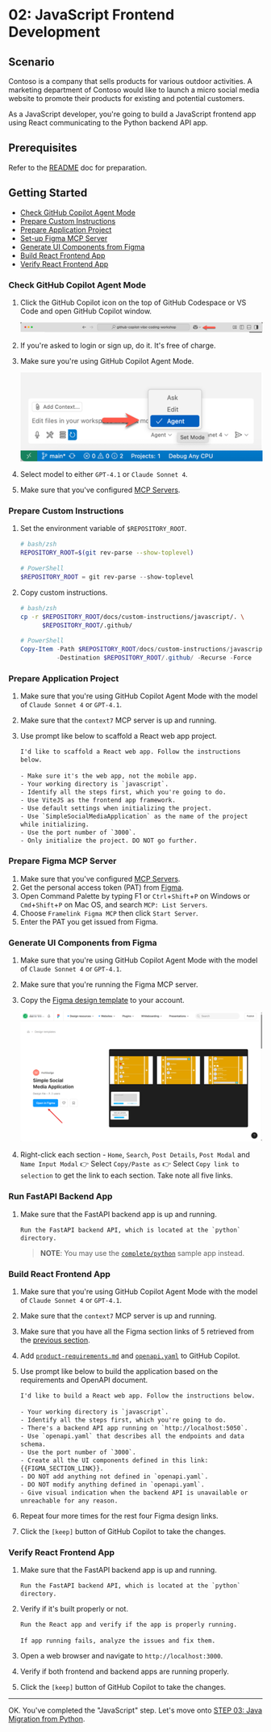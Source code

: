 # 02: JavaScript Frontend Development

## Scenario

Contoso is a company that sells products for various outdoor activities. A marketing department of Contoso would like to launch a micro social media website to promote their products for existing and potential customers.

As a JavaScript developer, you're going to build a JavaScript frontend app using React communicating to the Python backend API app.

## Prerequisites

Refer to the [README](../README.md) doc for preparation.

## Getting Started

- [Check GitHub Copilot Agent Mode](#check-github-copilot-agent-mode)
- [Prepare Custom Instructions](#prepare-custom-instructions)
- [Prepare Application Project](#prepare-application-project)
- [Set-up Figma MCP Server](#set-up-figma-mcp-server)
- [Generate UI Components from Figma](#generate-ui-components-from-figma)
- [Build React Frontend App](#build-react-frontend-app)
- [Verify React Frontend App](#verify-react-frontend-app)

### Check GitHub Copilot Agent Mode

1. Click the GitHub Copilot icon on the top of GitHub Codespace or VS Code and open GitHub Copilot window.

   ![Open GitHub Copilot Chat](./images/setup-02.png)

1. If you're asked to login or sign up, do it. It's free of charge.
1. Make sure you're using GitHub Copilot Agent Mode.

   ![GitHub Copilot Agent Mode](./images/setup-03.png)

1. Select model to either `GPT-4.1` or `Claude Sonnet 4`.
1. Make sure that you've configured [MCP Servers](./00-setup.md#set-up-mcp-servers).

### Prepare Custom Instructions

1. Set the environment variable of `$REPOSITORY_ROOT`.

   ```bash
   # bash/zsh
   REPOSITORY_ROOT=$(git rev-parse --show-toplevel)
   ```

   ```powershell
   # PowerShell
   $REPOSITORY_ROOT = git rev-parse --show-toplevel
   ```

1. Copy custom instructions.

    ```bash
    # bash/zsh
    cp -r $REPOSITORY_ROOT/docs/custom-instructions/javascript/. \
          $REPOSITORY_ROOT/.github/
    ```

    ```powershell
    # PowerShell
    Copy-Item -Path $REPOSITORY_ROOT/docs/custom-instructions/javascript/* `
              -Destination $REPOSITORY_ROOT/.github/ -Recurse -Force
    ```

### Prepare Application Project

1. Make sure that you're using GitHub Copilot Agent Mode with the model of `Claude Sonnet 4` or `GPT-4.1`.
1. Make sure that the `context7` MCP server is up and running.
1. Use prompt like below to scaffold a React web app project.

    ```text
    I'd like to scaffold a React web app. Follow the instructions below.
    
    - Make sure it's the web app, not the mobile app.
    - Your working directory is `javascript`.
    - Identify all the steps first, which you're going to do.
    - Use ViteJS as the frontend app framework.
    - Use default settings when initializing the project.
    - Use `SimpleSocialMediaApplication` as the name of the project while initializing.
    - Use the port number of `3000`.
    - Only initialize the project. DO NOT go further.
    ```

### Prepare Figma MCP Server

1. Make sure that you've configured [MCP Servers](./00-setup.md#set-up-mcp-servers).
1. Get the personal access token (PAT) from [Figma](https://www.figma.com/).
1. Open Command Palette by typing F1 or `Ctrl`+`Shift`+`P` on Windows or `Cmd`+`Shift`+`P` on Mac OS, and search `MCP: List Servers`.
1. Choose `Framelink Figma MCP` then click `Start Server`.
1. Enter the PAT you get issued from Figma.

### Generate UI Components from Figma

1. Make sure that you're using GitHub Copilot Agent Mode with the model of `Claude Sonnet 4` or `GPT-4.1`.
1. Make sure that you're running the Figma MCP server.
1. Copy the [Figma design template](https://www.figma.com/community/file/1495954632647006209) to your account.

   ![Figma design template page](./images/javascript-01.png)

1. Right-click each section - `Home`, `Search`, `Post Details`, `Post Modal` and `Name Input Modal` 👉 Select `Copy/Paste as` 👉 Select `Copy link to selection` to get the link to each section. Take note all five links.

### Run FastAPI Backend App

1. Make sure that the FastAPI backend app is up and running.

    ```text
    Run the FastAPI backend API, which is located at the `python` directory.
    ```

   > **NOTE**: You may use the [`complete/python`](../complete/python/) sample app instead.

### Build React Frontend App

1. Make sure that you're using GitHub Copilot Agent Mode with the model of `Claude Sonnet 4` or `GPT-4.1`.
1. Make sure that the `context7` MCP server is up and running.
1. Make sure that you have all the Figma section links of 5 retrieved from the [previous section](#generate-ui-components-from-figma).
1. Add [`product-requirements.md`](../product-requirements.md) and [`openapi.yaml`](../openapi.yaml) to GitHub Copilot.
1. Use prompt like below to build the application based on the requirements and OpenAPI document.

    ```text
    I'd like to build a React web app. Follow the instructions below.
    
    - Your working directory is `javascript`.
    - Identify all the steps first, which you're going to do.
    - There's a backend API app running on `http://localhost:5050`.
    - Use `openapi.yaml` that describes all the endpoints and data schema.
    - Use the port number of `3000`.
    - Create all the UI components defined in this link: {{FIGMA_SECTION_LINK}}.
    - DO NOT add anything not defined in `openapi.yaml`.
    - DO NOT modify anything defined in `openapi.yaml`.
    - Give visual indication when the backend API is unavailable or unreachable for any reason.
    ```

1. Repeat four more times for the rest four Figma design links.
1. Click the `[keep]` button of GitHub Copilot to take the changes.

### Verify React Frontend App

1. Make sure that the FastAPI backend app is up and running.

    ```text
    Run the FastAPI backend API, which is located at the `python` directory.
    ```

1. Verify if it's built properly or not.

    ```text
    Run the React app and verify if the app is properly running.

    If app running fails, analyze the issues and fix them.
    ```

1. Open a web browser and navigate to `http://localhost:3000`.
1. Verify if both frontend and backend apps are running properly.
1. Click the `[keep]` button of GitHub Copilot to take the changes.

---

OK. You've completed the "JavaScript" step. Let's move onto [STEP 03: Java Migration from Python](./03-java.md).
